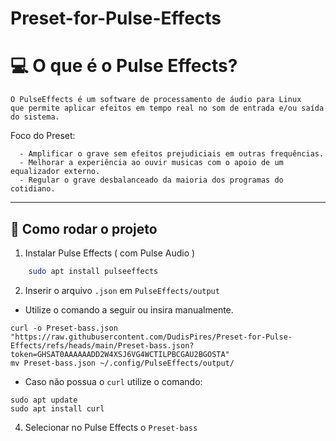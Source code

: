 # Preset-for-Pulse-Effects

# 💻 O que é o Pulse Effects?

```
O PulseEffects é um software de processamento de áudio para Linux
que permite aplicar efeitos em tempo real no som de entrada e/ou saída do sistema.

```

Foco do Preset:
      
      - Amplificar o grave sem efeitos prejudiciais em outras frequências.
      - Melhorar a experiência ao ouvir musicas com o apoio de um equalizador externo.
      - Regular o grave desbalanceado da maioria dos programas do cotidiano. 

---


## 🚀 Como rodar o projeto

1. Instalar Pulse Effects ( com Pulse Audio )

```bash
    sudo apt install pulseeffects 
```

2. Inserir o arquivo `.json` em `PulseEffects/output`

  - Utilize o comando a seguir ou insira manualmente.

  ```
  curl -o Preset-bass.json "https://raw.githubusercontent.com/DudisPires/Preset-for-Pulse-Effects/refs/heads/main/Preset-bass.json?token=GHSAT0AAAAAADD2W4XSJ6VG4WCTILPBCGAU2BGOSTA"
  mv Preset-bass.json ~/.config/PulseEffects/output/

  ```
  - Caso não possua o `curl` utilize o comando:
     
  ```
  sudo apt update
  sudo apt install curl

  ```

4. Selecionar no Pulse Effects o `Preset-bass`
   

